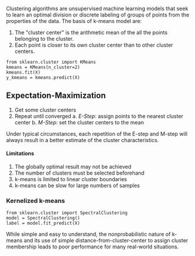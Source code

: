 Clustering algorithms are unsupervised machine learning models that seek to learn an optimal division or discrete labeling of groups of
points from the properties of the data. The basis of k-means model are:
  1. The "cluster center" is the arithmetic mean of the all the points belonging to the cluster.
  2. Each point is closer to its own cluster center than to other cluster centers.
```
from sklearn.cluster import KMeans
kmeans = KMeans(n_cluster=2)
kmeans.fit(X)
y_kmeans = kmeans.predict(X)
```

## Expectation-Maximization
  1. Get some cluster centers
  2. Repeat until converged
     a. *E-Step*: assign points to the nearest cluster center
     b. *M-Step*: set the cluster centers to the mean
     
Under typical circumstances, each repetition of the E-step and M-step will always result in a better estimate of the cluster characteristics.

#### Limitations
1. The globally optimal result may not be achieved
2. The number of clusters must be selected beforehand
3. k-means is limited to linear cluster boundaries
4. k-means can be slow for large numbers of samples

### Kernelized k-means
```
from sklearn.cluster import SpectralClustering
model = SpectralClustering()
label = model.fit_predict(X)
```
While simple and easy to understand, the nonprobabilistic nature of k-means and its use of simple distance-from-cluster-center to assign cluster membership leads to poor performance for many real-world situations.
